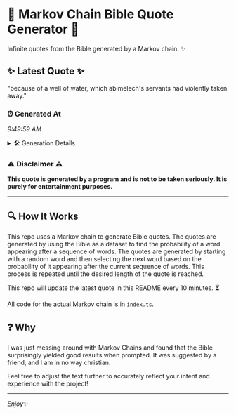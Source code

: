 # 📖 Markov Chain Bible Quote Generator 📖

Infinite quotes from the Bible generated by a Markov chain. ✨

## ✨ Latest Quote ✨
"because of a well of water, which abimelech's servants had violently taken away."

### ⏰ Generated At
*9:49:59 AM*

<details>
    <summary>🛠️ Generation Details</summary>
    <p>
        <strong>🌱 Seed:</strong> because<br>
        <strong>🔄 Iterations:</strong> 12<br>
        <strong>📜 Context History:</strong><br>[ because ]: of<br>[ because, of ]: a<br>[ because, of, a ]: well<br>[ because, of, a, well ]: of<br>[ because, of, a, well, of ]: water,<br>[ because, of, a, well, of, water, ]: which<br>[ of, a, well, of, water,, which ]: abimelech's<br>[ a, well, of, water,, which, abimelech's ]: servants<br>[ well, of, water,, which, abimelech's, servants ]: had<br>[ of, water,, which, abimelech's, servants, had ]: violently<br>[ water,, which, abimelech's, servants, had, violently ]: taken<br>[ which, abimelech's, servants, had, violently, taken ]: away.<br>
    </p>
</details>

### ⚠️ Disclaimer ⚠️
**This quote is generated by a program and is not to be taken seriously. It is purely for entertainment purposes.**

---

## 🔍 How It Works

This repo uses a Markov chain to generate Bible quotes. The quotes are generated by using the Bible as a dataset to find the probability of a word appearing after a sequence of words. The quotes are generated by starting with a random word and then selecting the next word based on the probability of it appearing after the current sequence of words. This process is repeated until the desired length of the quote is reached.

This repo will update the latest quote in this README every 10 minutes. ⏳

All code for the actual Markov chain is in `index.ts`.

## ❓ Why

I was just messing around with Markov Chains and found that the Bible surprisingly yielded good results when prompted. 
It was suggested by a friend, and I am in no way christian.

Feel free to adjust the text further to accurately reflect your intent and experience with the project!

---

*Enjoy*✨
